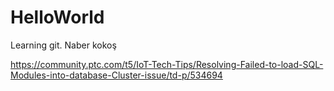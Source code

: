 # HelloWorld
Learning git.
Naber kokoş

https://community.ptc.com/t5/IoT-Tech-Tips/Resolving-Failed-to-load-SQL-Modules-into-database-Cluster-issue/td-p/534694
